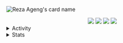 <!-- Name Card -->

![Reza Ageng's card name](<https://cardivo.vercel.app/api?name=Reza%20Ageng&description=generateCryogenicElement(formElement.sakuraShape)%20discharge()&image=https://avatars.githubusercontent.com/u/56060241?v=4&backgroundColor=%23161b22&fontColor=%23c9d1d9&pattern=topography&colorPattern=%2326292e&github=rezaageng&twitter=rezaageng_&instagram=rezaageng_&iconColor=%23c9d1d9>)

<div align="center">
<a href="mailto:rezaageng5@gmail.com" style="text-decoration: none;">
    <img src="https://img.shields.io/badge/email%20me%20here-%23EA4335?&style=for-the-badge&logo=gmail&logoColor=white"/>
  </a> 
  <a href="https://twitter.com/rezaageng_" style="text-decoration: none;">
    <img src="https://img.shields.io/badge/twitter-%231DA1F2?&style=for-the-badge&logo=twitter&logoColor=white"/>
  </a>
  <a href="https://www.instagram.com/rezaageng_" style="text-decoration: none;">
    <img src="https://img.shields.io/badge/instagram-%23E4405F?&style=for-the-badge&logo=instagram&logoColor=white"/>
  </a>
  <a href="https://steamcommunity.com/id/rezaageng/" style="text-decoration: none;">
    <img src="https://img.shields.io/badge/steam-%231b2838?&style=for-the-badge&logo=steam&logoColor=white"/>
  </a>
</div>

<details>
  <summary>Activity</summary>
  <img src="https://lanyard.cnrad.dev/api/465403883469012992" alt="">
</details>

<details>
  <summary>Stats</summary>
  <img src="https://github-readme-stats.vercel.app/api?username=rezaageng&hide_border=true&theme=radical&show_icons=true&bg_color=161b22&custom_title=Reza%20Ageng%27s%20GitHub%20Stats" alt="">
  <img src="https://github-readme-stats.vercel.app/api/wakatime?username=rezaageng&layout=compact&theme=radical&bg_color=161b22&hide_border=true">
  <img src="https://github-readme-stats.vercel.app/api/top-langs/?username=rezaageng&layout=compact&theme=radical&bg_color=161b22&hide_border=true" alt="">
</details>
